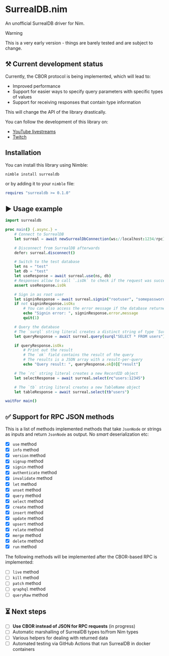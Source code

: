 # SurrealDB.nim

An unofficial SurrealDB driver for Nim.

> [!WARNING]
> This is a very early version - things are barely tested and are subject to change.

## ⚒️ Current development status

Currently, the CBOR protocol is being implemented, which will lead to:
- Improved performance
- Support for easier ways to specify query parameters with specific types of values
- Support for receiving responses that contain type information

This will change the API of the library drastically.

You can follow the development of this library on:
- [YouTube livestreams](https://www.youtube.com/playlist?list=PL5AVzKSngnt-vUzv1ykgY8mToNWsMYdcG)
- [Twitch](https://www.twitch.tv/xkontitech)

## Installation

You can install this library using Nimble:

```bash
nimble install surrealdb
```

or by adding it to your `nimble` file:

```nim
requires "surrealdb >= 0.1.0"
```

## ▶️ Usage example

```nim
import surrealdb

proc main() {.async.} =
    # Connect to SurrealDB
    let surreal = await newSurrealDbConnection(ws://localhost:1234/rpc)

    # Disconnect from SurrealDB afterwards
    defer: surreal.disconnect()

    # Switch to the test database
    let ns = "test"
    let db = "test"
    let useResponse = await surreal.use(ns, db)
    # Responses allow to call `.isOk` to check if the request was successful
    assert useResponse.isOk

    # Sign in as root user
    let signinResponse = await surreal.signin("rootuser", "somepassword")
    if not signinResponse.isOk:
        # You can also access the error message if the database returned an error
        echo "Signin error: ", signinResponse.error.message
        quit(1)

    # Query the database
    # The `surql` string literal creates a distinct string of type `SurQL`
    let queryResponse = await surreal.query(surql"SELECT * FROM users")

    if queryResponse.isOk:
        # Print out the result
        # The `ok` field contains the result of the query
        # The results is a JSON array with a result-per-query
        echo "Query result: ", queryResponse.ok[0]["result"]

    # The `rc` string literal creates a new RecordID object
    let selectResponse = await surreal.select(rc"users:12345")

    # The `tb` string literal creates a new TableName object
    let tableResponse = await surreal.select(tb"users")

waitFor main()
```

## ✅ Support for RPC JSON methods

This is a list of methods implemented methods that take `JsonNode` or strings as inputs and return `JsonNode` as output. No _smart_ deserialization etc:

- [x] `use` method
- [x] `info` method
- [x] `version` method
- [x] `signup` method
- [x] `signin` method
- [x] `authenticate` method
- [x] `invalidate` method
- [x] `let` method
- [x] `unset` method
- [x] `query` method
- [x] `select` method
- [x] `create` method
- [x] `insert` method
- [x] `update` method
- [x] `upsert` method
- [x] `relate` method
- [x] `merge` method
- [x] `delete` method
- [x] `run` method

The following methods will be implemented after the CBOR-based RPC is implemented:

- [ ] `live` method
- [ ] `kill` method
- [ ] `patch` method
- [ ] `qraphql` method
- [ ] `queryRaw` method

## ⏳ Next steps

- [ ] **Use CBOR instead of JSON for RPC requests** (in progress)
- [ ] Automatic marshalling of SurrealDB types to/from Nim types
- [ ] Various helpers for dealing with returned data
- [ ] Automated testing via GitHub Actions that run SurrealDB in docker containers